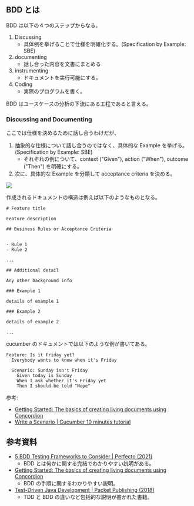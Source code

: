 
## BDD とは

BDD は以下の４つのステップからなる。

1. Discussing
    - 具体例を挙げることで仕様を明確化する。(Specification by Example: SBE)
2. documenting
    - 話し合った内容を文書にまとめる
3. instrumenting
    - ドキュメントを実行可能にする。
4. Coding
    - 実際のプログラムを書く。

BDD はユースケースの分析の下流にある工程であると言える。

### Discussing and Documenting

ここでは仕様を決めるために話し合うわけだが、

1. 抽象的な仕様について話し合うのではなく、具体的な Example を挙げる。(Specification by Example: SBE)
    - それぞれの例について、context ("Given"), action ("When"), outcome ("Then") を明確にする。
2. 次に、具体的な Example を分類して acceptance criteria を決める。


![](https://concordion.org/img/discuss-3-levels.png)

作成されるドキュメントの構造は例えば以下のようなものとなる。

```
# Feature title

Feature description

## Business Rules or Acceptance Criteria


- Rule 1
- Rule 2

...

## Additional detail

Any other background info

### Example 1

details of example 1

### Example 2

details of example 2

...

```

cucumber のドキュメントでは以下のような例が書いてある。

```
Feature: Is it Friday yet?
  Everybody wants to know when it's Friday

  Scenario: Sunday isn't Friday
    Given today is Sunday
    When I ask whether it's Friday yet
    Then I should be told "Nope"

```



参考:

- [Getting Started: The basics of creating living documents using Concordion](https://concordion.org/tutorial/java/markdown/)
- [Write a Scenario | Cucumber 10 minutes tutorial](https://cucumber.io/docs/guides/10-minute-tutorial/#write-a-scenario)


## 参考資料

- [5 BDD Testing Frameworks to Consider | Perfecto (2021)](https://www.perfecto.io/blog/bdd-testing-frameworks)
    - BDD とは何かに関する完結でわかりやすい説明がある。
- [Getting Started: The basics of creating living documents using Concordion](https://concordion.org/tutorial/java/markdown/)
    - BDD の手順に関するわかりやすい説明。
- [Test-Driven Java Development | Packet Publishing (2018)](https://learning.oreilly.com/library/view/test-driven-java-development/9781788836111/)
    - TDD と BDD の違いなど包括的な説明が書かれた書籍。
